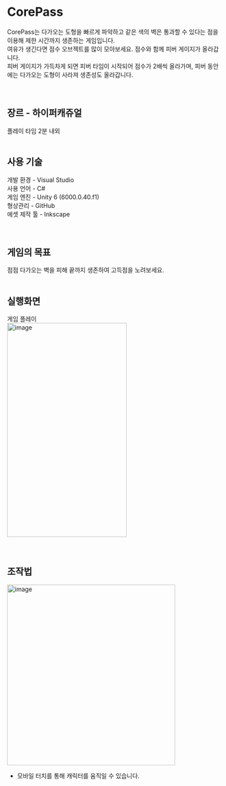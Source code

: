 # CorePass
CorePass는 다가오는 도형을 빠르게 파악하고 같은 색의 벽은 통과할 수 있다는 점을 이용해 제한 시간까지 생존하는 게임입니다.<br/>
여유가 생긴다면 점수 오브젝트를 많이 모아보세요. 점수와 함께 피버 게이지가 올라갑니다. <br/>
피버 게이지가 가득차게 되면 피버 타임이 시작되어 점수가 2배씩 올라가며, 피버 동안에는 다가오는 도형이 사라져 생존성도 올라갑니다.<br/>
</br></br>

## 장르 - 하이퍼캐쥬얼
플레이 타임 2분 내외
</br></br>

## 사용 기술
개발 환경 - Visual Studio<br/>
사용 언어 - C#</br>
게임 엔진 - Unity 6 (6000.0.40.f1)<br/>
형상관리 - GitHub<br/>
에셋 제작 툴 - Inkscape<br/>
</br></br>

## 게임의 목표
점점 다가오는 벽을 피해 끝까지 생존하여 고득점을 노려보세요.
</br></br>

## 실행화면
게임 플레이</br>
<img width="279" height="499" alt="image" src="https://github.com/user-attachments/assets/ac86f944-2694-427e-b22f-1e08598d0403" /></br>
</br></br>

## 조작법
<img width="392" height="421" alt="image" src="https://github.com/user-attachments/assets/d0cf02f7-ec1d-43df-af23-ff3c7f56fc77" />

- 모바일 터치를 통해 캐릭터를 움직일 수 있습니다.
